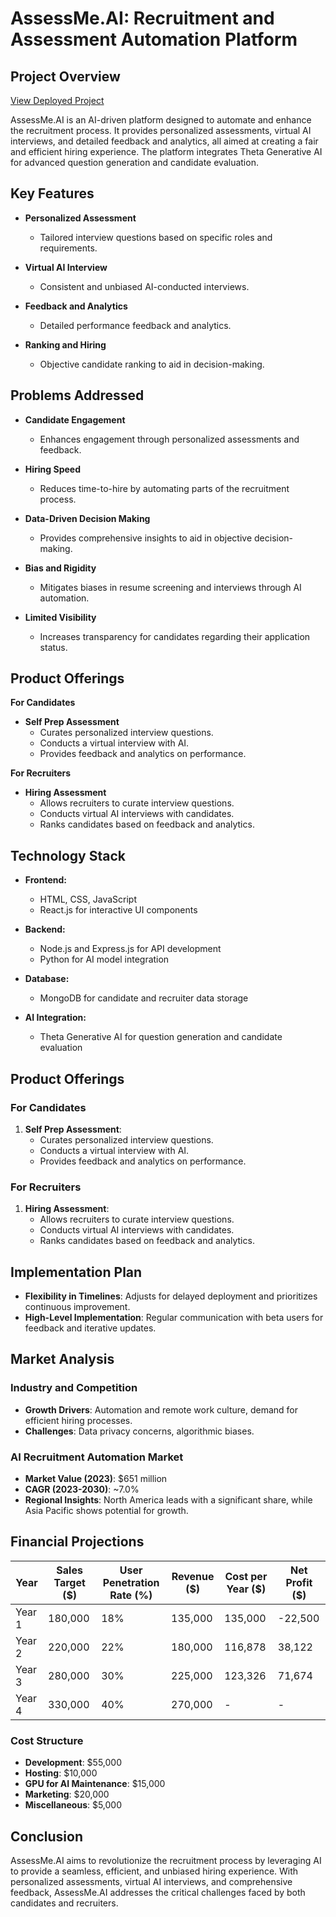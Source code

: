 # AssessMe.AI: Recruitment and Assessment Automation Platform

## Project Overview
[View Deployed Project](https://assessment-ai.vercel.app/)

AssessMe.AI is an AI-driven platform designed to automate and enhance the recruitment process. It provides personalized assessments, virtual AI interviews, and detailed feedback and analytics, all aimed at creating a fair and efficient hiring experience. The platform integrates Theta Generative AI for advanced question generation and candidate evaluation.

## Key Features

- **Personalized Assessment**
  - Tailored interview questions based on specific roles and requirements.

- **Virtual AI Interview**
  - Consistent and unbiased AI-conducted interviews.

- **Feedback and Analytics**
  - Detailed performance feedback and analytics.

- **Ranking and Hiring**
  - Objective candidate ranking to aid in decision-making.


## Problems Addressed

- **Candidate Engagement**
  - Enhances engagement through personalized assessments and feedback.

- **Hiring Speed**
  - Reduces time-to-hire by automating parts of the recruitment process.

- **Data-Driven Decision Making**
  - Provides comprehensive insights to aid in objective decision-making.

- **Bias and Rigidity**
  - Mitigates biases in resume screening and interviews through AI automation.

- **Limited Visibility**
  - Increases transparency for candidates regarding their application status.

## Product Offerings

**For Candidates**

- **Self Prep Assessment**
  - Curates personalized interview questions.
  - Conducts a virtual interview with AI.
  - Provides feedback and analytics on performance.

**For Recruiters**

- **Hiring Assessment**
  - Allows recruiters to curate interview questions.
  - Conducts virtual AI interviews with candidates.
  - Ranks candidates based on feedback and analytics.

## Technology Stack

- **Frontend:**
  - HTML, CSS, JavaScript
  - React.js for interactive UI components

- **Backend:**
  - Node.js and Express.js for API development
  - Python for AI model integration

- **Database:**
  - MongoDB for candidate and recruiter data storage

- **AI Integration:**
  - Theta Generative AI for question generation and candidate evaluation

## Product Offerings

### For Candidates
1. **Self Prep Assessment**:
   - Curates personalized interview questions.
   - Conducts a virtual interview with AI.
   - Provides feedback and analytics on performance.

### For Recruiters
1. **Hiring Assessment**:
   - Allows recruiters to curate interview questions.
   - Conducts virtual AI interviews with candidates.
   - Ranks candidates based on feedback and analytics.


## Implementation Plan

- **Flexibility in Timelines**: Adjusts for delayed deployment and prioritizes continuous improvement.
- **High-Level Implementation**: Regular communication with beta users for feedback and iterative updates.


## Market Analysis

### Industry and Competition
- **Growth Drivers**: Automation and remote work culture, demand for efficient hiring processes.
- **Challenges**: Data privacy concerns, algorithmic biases.

### AI Recruitment Automation Market
- **Market Value (2023)**: $651 million
- **CAGR (2023-2030)**: ~7.0%
- **Regional Insights**: North America leads with a significant share, while Asia Pacific shows potential for growth.

## Financial Projections

| Year  | Sales Target ($) | User Penetration Rate (%) | Revenue ($) | Cost per Year ($) | Net Profit ($) |
|-------|-------------------|---------------------------|-------------|-------------------|----------------|
| Year 1| 180,000           | 18%                       | 135,000     | 135,000           | -22,500        |
| Year 2| 220,000           | 22%                       | 180,000     | 116,878           | 38,122         |
| Year 3| 280,000           | 30%                       | 225,000     | 123,326           | 71,674         |
| Year 4| 330,000           | 40%                       | 270,000     | -                 | -              |

### Cost Structure
- **Development**: $55,000
- **Hosting**: $10,000
- **GPU for AI Maintenance**: $15,000
- **Marketing**: $20,000
- **Miscellaneous**: $5,000

## Conclusion

AssessMe.AI aims to revolutionize the recruitment process by leveraging AI to provide a seamless, efficient, and unbiased hiring experience. With personalized assessments, virtual AI interviews, and comprehensive feedback, AssessMe.AI addresses the critical challenges faced by both candidates and recruiters.
